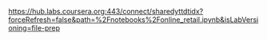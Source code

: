 https://hub.labs.coursera.org:443/connect/sharedyttdtidx?forceRefresh=false&path=%2Fnotebooks%2Fonline_retail.ipynb&isLabVersioning=file-prep
